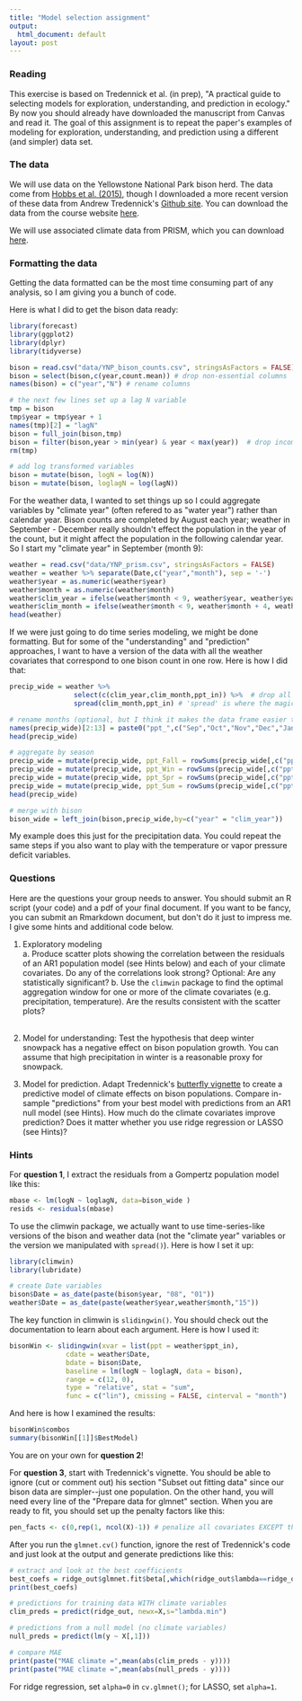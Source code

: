 ```yaml
---
title: "Model selection assignment"
output:
  html_document: default
layout: post
---
```


### Reading ###

This exercise is based on Tredennick et al. (in prep), "A practical guide to selecting models 
for exploration, understanding, and prediction in ecology." By now you should already have 
downloaded the manuscript from Canvas and read it. The goal of this assignment is to repeat
the paper's examples of modeling for exploration, understanding, and prediction using
a different (and simpler) data set.

### The data  ####

We will use data on the Yellowstone National Park bison herd. The data come 
from [Hobbs et al. (2015)](https://esajournals.onlinelibrary.wiley.com/doi/abs/10.1890/14-1413.1),
though I downloaded a more recent version of these data from Andrew Tredennick's 
[Github site](https://github.com/atredennick/bison_forecast). You can download the
data from the course website [here](https://github.com/pbadler/forecasting-dynamics-course/blob/master/data/YNP_bison_counts.csv).

We will use associated climate data from PRISM, which you can download [here](https://github.com/pbadler/forecasting-dynamics-course/blob/master/data/YNP_prism.csv).

### Formatting the data  ###

Getting the data formatted can be the most time consuming part of any analysis, so I am
giving you a bunch of code.

Here is what I did to get the bison data ready:
```R
library(forecast)
library(ggplot2)
library(dplyr)
library(tidyverse)

bison = read.csv("data/YNP_bison_counts.csv", stringsAsFactors = FALSE)
bison = select(bison,c(year,count.mean)) # drop non-essential columns
names(bison) = c("year","N") # rename columns

# the next few lines set up a lag N variable
tmp = bison    
tmp$year = tmp$year + 1
names(tmp)[2] = "lagN"
bison = full_join(bison,tmp)
bison = filter(bison,year > min(year) & year < max(year))  # drop incomplete observations
rm(tmp)

# add log transformed variables
bison = mutate(bison, logN = log(N))
bison = mutate(bison, loglagN = log(lagN))
````
For the weather data, I wanted to set things up so I could aggregate variables
by "climate year" (often refered to as "water year") rather than calendar year.
Bison counts are completed by August each year; weather in September - December
really shouldn't effect the population in the year of the count, but it might
affect the population in the following calendar year. So I start my "climate
year" in September (month 9):
```R
weather = read.csv("data/YNP_prism.csv", stringsAsFactors = FALSE)
weather = weather %>% separate(Date,c("year","month"), sep = '-')
weather$year = as.numeric(weather$year)
weather$month = as.numeric(weather$month)
weather$clim_year = ifelse(weather$month < 9, weather$year, weather$year + 1)
weather$clim_month = ifelse(weather$month < 9, weather$month + 4, weather$month - 8)
head(weather)
```
If we were just going to do time series modeling, we might be done formatting. But 
for some of the "understanding" and "prediction" approaches, I want to have a version
of the data with all the weather covariates that correspond to one bison count in one row.
Here is how I did that:
```R
precip_wide = weather %>% 
                select(c(clim_year,clim_month,ppt_in)) %>%  # drop all the other climate variables
                spread(clim_month,ppt_in) # 'spread' is where the magic happens

# rename months (optional, but I think it makes the data frame easier to understand)
names(precip_wide)[2:13] = paste0("ppt_",c("Sep","Oct","Nov","Dec","Jan","Feb","Mar","Apr","May","Jun","Jul","Aug"))
head(precip_wide)

# aggregate by season
precip_wide = mutate(precip_wide, ppt_Fall = rowSums(precip_wide[,c("ppt_Sep","ppt_Oct","ppt_Nov")]))
precip_wide = mutate(precip_wide, ppt_Win = rowSums(precip_wide[,c("ppt_Dec","ppt_Jan","ppt_Feb")]))
precip_wide = mutate(precip_wide, ppt_Spr = rowSums(precip_wide[,c("ppt_Mar","ppt_Apr","ppt_May")]))
precip_wide = mutate(precip_wide, ppt_Sum = rowSums(precip_wide[,c("ppt_Jun","ppt_Jul","ppt_Aug")]))
head(precip_wide)

# merge with bison
bison_wide = left_join(bison,precip_wide,by=c("year" = "clim_year"))
```
My example does this just for the precipitation data. You could repeat the same steps
if you also want to play with the temperature or vapor pressure deficit variables.

### Questions  ###

Here are the questions your group needs to answer. You should submit an R script (your
code) and a pdf of your final document. If you want to be fancy, you can submit an
Rmarkdown document, but don't do it just to impress me. I give some hints and additional 
code below.

1. Exploratory modeling  
    a. Produce scatter plots showing the correlation between the residuals of
    an AR1 population model (see Hints below) and each of your climate covariates.
    Do any of the correlations look strong? Optional: Are any statistically significant?
    b. Use the `climwin` package to find the optimal aggregation window for one or more
    of the climate covariates (e.g. precipitation, temperature). Are the results consistent
    with the scatter plots?
<br><br>

2. Model for understanding: Test the hypothesis that deep winter snowpack has a negative
effect on bison population growth. You can assume that high precipitation in winter is a
reasonable proxy for snowpack.

3. Model for prediction. Adapt Tredennick's [butterfly vignette](https://github.com/atredennick/modselr/blob/master/vignettes/regularization.Rmd) 
to create a predictive model of climate effects on bison populations. Compare in-sample
"predictions" from your best model with predictions from an AR1 null model (see Hints).
How much do the climate covariates improve prediction? Does it matter whether you use 
ridge regression or LASSO (see Hints)?

### Hints  ###

For **question 1**, I extract the residuals from a Gompertz population model
like this:
```R
mbase <- lm(logN ~ loglagN, data=bison_wide )
resids <- residuals(mbase)
```
To use the climwin package, we actually want to use time-series-like versions
of the bison and weather data (not the "climate year" variables or the version
we manipulated with `spread()`). Here is how I set it up:
```R
library(climwin)
library(lubridate)

# create Date variables 
bison$Date = as_date(paste(bison$year, "08", "01"))
weather$Date = as_date(paste(weather$year,weather$month,"15"))
```
The key function in climwin is `slidingwin()`. You should check out the documentation
to learn about each argument. Here is how I used it:
```R
bisonWin <- slidingwin(xvar = list(ppt = weather$ppt_in),
              cdate = weather$Date,
              bdate = bison$Date,
              baseline = lm(logN ~ loglagN, data = bison),
              range = c(12, 0),
              type = "relative", stat = "sum",
              func = c("lin"), cmissing = FALSE, cinterval = "month")
```
And here is how I examined the results:
```R
bisonWin$combos
summary(bisonWin[[1]]$BestModel)
```
You are on your own for **question 2**!

For **question 3**, start with Tredennick's vignette. You should be able to
ignore (cut or comment out) his section "Subset out fitting data" since
our bison data are simpler--just one population. On the other hand,
you will need every line of the "Prepare data for glmnet" section. When
you are ready to fit, you should set up the penalty factors like this:
```R
pen_facts <- c(0,rep(1, ncol(X)-1)) # penalize all covariates EXCEPT the first, loglagN
```
After you run the `glmnet.cv()` function, ignore the rest of Tredennick's code
and just look at the output and generate predictions like this:
```R
# extract and look at the best coefficients
best_coefs = ridge_out$glmnet.fit$beta[,which(ridge_out$lambda==ridge_out$lambda.min)]
print(best_coefs)

# predictions for training data WITH climate variables
clim_preds = predict(ridge_out, newx=X,s="lambda.min")

# predictions from a null model (no climate variables)
null_preds = predict(lm(y ~ X[,1]))

# compare MAE
print(paste("MAE climate =",mean(abs(clim_preds - y))))
print(paste("MAE climate =",mean(abs(null_preds - y))))
```
For ridge regression, set `alpha=0` in `cv.glmnet()`; for LASSO, set
`alpha=1`.


